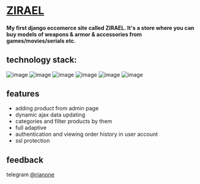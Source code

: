 # [ZIRAEL](https://zirael.shop/)

#### My first django eccomerce site called ZIRAEL. It's a store where you can buy models of weapons & armor & accessories from games/movies/serials etc.

## technology stack:
![image](https://img.shields.io/badge/Python-FFD43B?style=for-the-badge&logo=python&logoColor=blue)
![image](https://img.shields.io/badge/Django-092E20?style=for-the-badge&logo=django&logoColor=green)
![image](https://img.shields.io/badge/SQLite-07405E?style=for-the-badge&logo=sqlite&logoColor=white)
![image](https://img.shields.io/badge/HTML5-E34F26?style=for-the-badge&logo=html5&logoColor=white)
![image](https://img.shields.io/badge/CSS3-1572B6?style=for-the-badge&logo=css3&logoColor=white)
![image](https://img.shields.io/badge/JavaScript-323330?style=for-the-badge&logo=javascript&logoColor=F7DF1E)

## features
- adding product from admin page
- dynamic ajax data updating
- categories and filter products by them
- full adaptive
- authentication and viewing order history in user account
- ssl protection

## feedback
telegram [@rianone](https://t.me/rianone)
